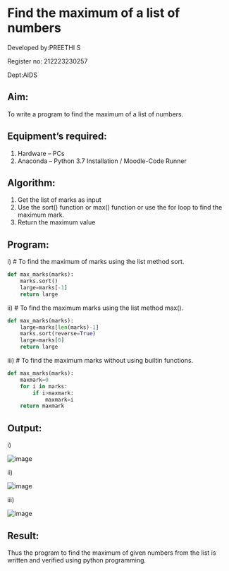 # Find the maximum of a list of numbers

Developed by:PREETHI S

Register no: 212223230257

Dept:AIDS

## Aim:
To write a program to find the maximum of a list of numbers.
## Equipment’s required:
1.	Hardware – PCs
2.	Anaconda – Python 3.7 Installation / Moodle-Code Runner
## Algorithm:
1.	Get the list of marks as input
2.	Use the sort() function or max() function or use the for loop to find the maximum mark.
3.	Return the maximum value
## Program:

i)	# To find the maximum of marks using the list method sort.
```Python
def max_marks(marks):
    marks.sort()
    large=marks[-1]
    return large


```

ii)	# To find the maximum marks using the list method max().
```Python
def max_marks(marks):
    large=marks[len(marks)-1]
    marks.sort(reverse=True)
    large=marks[0]
    return large


```

iii) # To find the maximum marks without using builtin functions.
```Python
def max_marks(marks):
    maxmark=0
    for i in marks:
        if i>maxmark:
            maxmark=i
    return maxmark


```



## Output:
i)

![image](https://github.com/PreethiS647/FindMaximum/assets/147313372/031616ee-2bf0-4263-bf4e-ca151943e352)

ii)

![image](https://github.com/PreethiS647/FindMaximum/assets/147313372/94ac8560-ca95-471a-a825-405d680ca118)

iii)

![image](https://github.com/PreethiS647/FindMaximum/assets/147313372/5fee53df-77e4-429a-96b4-a9345e9e375f)



## Result:
Thus the program to find the maximum of given numbers from the list is written and verified using python programming.
